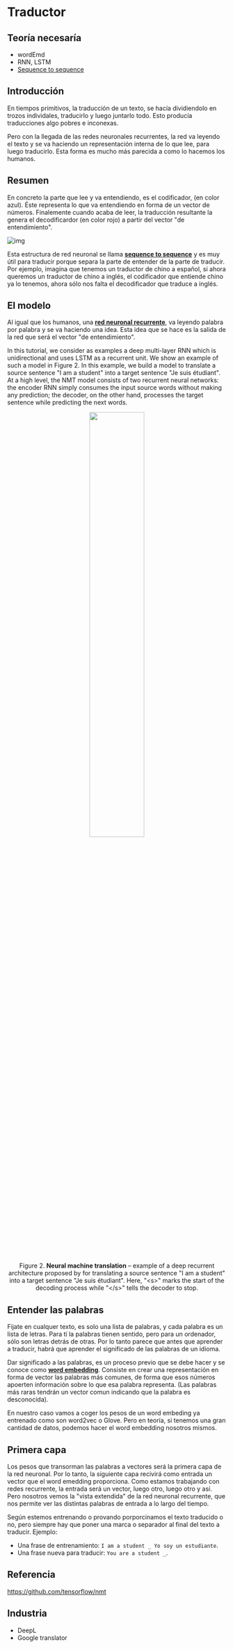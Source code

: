 # Traductor

## Teoría necesaría
* wordEmd
* RNN, LSTM
* [Sequence to sequence](/teoría/seq2seq.md)

## Introducción

En tiempos primitivos, la traducción de un texto, se hacía dividiendolo en trozos individales, traducirlo y luego juntarlo todo. Esto producía traducciones algo pobres e inconexas.

Pero con la llegada de las redes neuronales recurrentes, la red va leyendo el texto y se va haciendo un representación interna de lo que lee, para luego traducirlo. Esta forma es mucho más parecida a como lo hacemos los humanos.

## Resumen

En concreto la parte que lee y va entendiendo, es el codificador, (en color azul). Éste representa lo que va entendiendo en forma de un vector de números. Finalemente cuando acaba de leer, la traducción resultante la genera el decodificardor (en color rojo) a partir del vector "de entendimiento".

![img](https://github.com/tensorflow/nmt/blob/master/nmt/g3doc/img/encdec.jpg)

Esta estructura de red neuronal se llama [**sequence to sequence**](/teoría/modelos/seq2seq.md) y es muy útil para traducir porque separa la parte de entender de la parte de traducir. Por ejemplo, imagina que tenemos un traductor de chino a español, si ahora queremos un traductor de chino a inglés, el codificador que entiende chino ya lo tenemos, ahora sólo nos falta el decodificador que traduce a inglés.

## El modelo

Al igual que los humanos, una [**red neuronal recurrente**](/teoría/modelos/rnn.md), va leyendo palabra por palabra y se va haciendo una idea. Esta idea que se hace es la salida de la red que será el vector "de entendimiento".

In this tutorial, we consider as examples a deep multi-layer RNN which is unidirectional and uses LSTM as a recurrent unit. We show an example of such a model in Figure 2. In this example, we build a model to translate a source sentence "I am a student" into a target sentence "Je suis étudiant". At a high level, the NMT model consists of two recurrent neural networks: the encoder RNN simply consumes the input source words without making any prediction; the decoder, on the other hand, processes the target sentence while predicting the next words.

<p align="center">
<img width="50%" src="https://github.com/tensorflow/nmt/blob/master/nmt/g3doc/img/seq2seq.jpg" />
<br>
Figure 2. <b>Neural machine translation</b> – example of a deep recurrent
architecture proposed by for translating a source sentence "I am a student" into
a target sentence "Je suis étudiant". Here, "&lts&gt" marks the start of the
decoding process while "&lt/s&gt" tells the decoder to stop.
</p>

## Entender las palabras

Fijate en cualquer texto, es solo una lista de palabras, y cada palabra es un lista de letras. Para tí la palabras tienen sentido, pero para un ordenador, sólo son letras detrás de otras. Por lo tanto parece que antes que aprender a traducir, habrá que aprender el significado de las palabras de un idioma.

Dar significado a las palabras, es un proceso previo que se debe hacer y se conoce como [**word embedding**](/teoría/modelos/embedding.md). Consiste en crear una representación en forma de vector las palabras más comunes, de forma que esos números apoerten información sobre lo que esa palabra representa. (Las palabras más raras tendrán un vector comun indicando que la palabra es desconocida).

En nuestro caso vamos a coger los pesos de un word embeding ya entrenado como son word2vec o Glove. Pero en teoría, si tenemos una gran cantidad de datos, podemos hacer el word embedding nosotros mismos.

## Primera capa

Los pesos que transorman las palabras a vectores será la primera capa de la red neuronal. Por lo tanto, la siguiente capa recivirá como entrada un vector que el word emedding proporciona. Como estamos trabajando con redes recurrente, la entrada será un vector, luego otro, luego otro y así. Pero nosotros vemos la "vista extendida" de la red neuronal recurrente, que nos permite ver las distintas palabras de entrada a lo largo del tiempo.


Según estemos entrenando o provando porporcinamos el texto traducido o no, pero siempre hay que poner una marca o separador al final del texto a traducir. Ejemplo:

* Una frase de entrenamiento: `I am a student _ Yo soy un estudiante`.
* Una frase nueva para traducir: `You are a student _`.



## Referencia

https://github.com/tensorflow/nmt

## Industria

 * DeepL
 * Google translator
